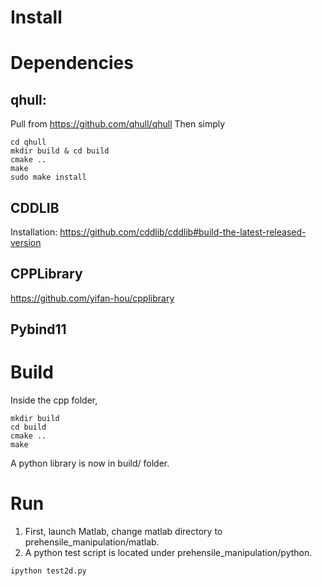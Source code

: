 # Install

# Dependencies
## qhull:
Pull from https://github.com/qhull/qhull
Then simply
```
cd qhull
mkdir build & cd build
cmake ..
make
sudo make install
```

## CDDLIB
Installation:
https://github.com/cddlib/cddlib#build-the-latest-released-version


## CPPLibrary
https://github.com/yifan-hou/cpplibrary

## Pybind11

# Build
Inside the cpp folder,
```
mkdir build
cd build
cmake ..
make
```
A python library is now in build/ folder.

# Run
1. First, launch Matlab, change matlab directory to prehensile_manipulation/matlab.
2. A python test script is located under prehensile_manipulation/python.
```
ipython test2d.py
```

